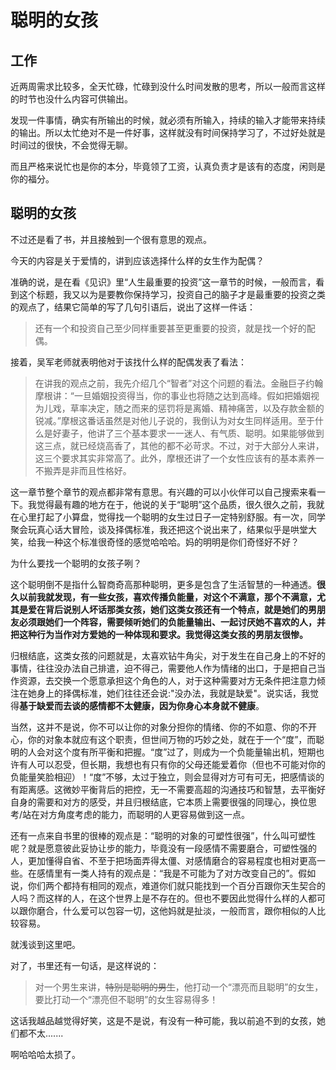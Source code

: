 # 聪明的女孩

## 工作

近两周需求比较多，全天忙碌，忙碌到没什么时间发散的思考，所以一般而言这样的时节也没什么内容可供输出。

发现一件事情，确实有所输出的时候，就必须有所输入，持续的输入才能带来持续的输出。所以太忙绝对不是一件好事，这样就没有时间保持学习了，不过好处就是时间过的很快，不会觉得无聊。

而且严格来说忙也是你的本分，毕竟领了工资，认真负责才是该有的态度，闲则是你的福分。


## 聪明的女孩

不过还是看了书，并且接触到一个很有意思的观点。

今天的内容是关于爱情的，讲到应该选择什么样的女生作为配偶？

准确的说，是在看《见识》里“人生最重要的投资”这一章节的时候，一般而言，看到这个标题，我又以为是要教你保持学习，投资自己的脑子才是最重要的投资之类的观点了，结果它简单的写了几句引语后，说出了这样一件话：

> 还有一个和投资自己至少同样重要甚至更重要的投资，就是找一个好的配偶。

接着，吴军老师就表明他对于该找什么样的配偶发表了看法：
> 在讲我的观点之前，我先介绍几个“智者”对这个问题的看法。金融巨子约翰摩根讲：“一旦婚姻投资得当，你的事业也将随之达到高峰。假如把婚姻视为儿戏，草率决定，随之而来的惩罚将是离婚、精神痛苦，以及存款金额的锐减。”摩根这番话虽然是对他儿子说的，我倒认为对女生同样适用。至于什么是好妻子，他讲了三个基本要求一一迷人、有气质、聪明。如果能够做到这三点，就已经烧高香了，其他的都不必苛求。不过，对于大部分人来讲，这三个要求其实非常高了。此外，摩根还讲了一个女性应该有的基本素养一不搬弄是非而且性格好。

这一章节整个章节的观点都非常有意思。有兴趣的可以小伙伴可以自己搜索来看一下。我觉得最有趣的地方在于，他说的关于“聪明”这个品质，很久很久之前，我就在心里打起了小算盘，觉得找一个聪明的女生过日子一定特别舒服。有一次，同学聚会玩真心话大冒险，谈及择偶标准，我还把这个说出来了，结果似乎是哄堂大笑，给我一种这个标准很奇怪的感觉哈哈哈。妈的明明是你们奇怪好不好？

为什么要找一个聪明的女孩子咧？

这个聪明倒不是指什么智商奇高那种聪明，更多是包含了生活智慧的一种通透。**很久以前我就发现，有一些女孩，喜欢传播负能量，对这个不满意，那个不满意，尤其是爱在背后说别人坏话那类女孩，她们这类女孩还有一个特点，就是她们的男朋友必须跟她们一个阵容，需要倾听她们的负能量输出、一起讨厌她不喜欢的人，并把这种行为当作对方爱她的一种体现和要求。我觉得这类女孩的男朋友很惨。**

归根结底，这类女孩的问题就是，太喜欢钻牛角尖，对于发生在自己身上的不好的事情，往往没办法自己排遣，迫不得己，需要他人作为情绪的出口，于是把自己当作资源，去交换一个愿意承担这个角色的人，对于这种需要对方无条件把注意力倾注在她身上的择偶标准，她们往往还会说:"没办法，我就是缺爱"。说实话，我觉得**基于缺爱而去谈的感情都不太健康，因为你身心本身就不健康**。

当然，这并不是说，你不可以让你的对象分担你的情绪、你的不如意、你的不开心，你的对象本就应有这个职责，但世间万物的巧妙之处，就在于一个“度”，而聪明的人会对这个度有所平衡和把握。“度”过了，则成为一个负能量输出机，短期也许有人可以忍受，但长期，我想也有只有你的父母还能爱着你（但也不可能对你的负能量笑脸相迎）！“度”不够，太过于独立，则会显得对方可有可无，把感情谈的有距离感。这微妙平衡背后的把控，无一不需要高超的沟通技巧和智慧，去平衡好自身的需要和对方的感受，并且归根结底，它本质上需要很强的同理心，换位思考/站在对方角度考虑的能力，而聪明的人更容易做到这一点。

还有一点来自书里的很棒的观点是：“聪明的对象的可塑性很强”，什么叫可塑性呢？就是愿意彼此妥协让步的能力，毕竟没有一段感情不需要磨合，可塑性强的人，更加懂得自省、不至于把场面弄得太僵、对感情磨合的容易程度也相对更高一些。在感情里有一类人持有的观点是：“我是不可能为了对方改变自己的”。假如说，你们两个都持有相同的观点，难道你们就只能找到一个百分百跟你天生契合的人吗？而这样的人，在这个世界上是不存在的。但也不要因此觉得什么样的人都可以跟你磨合，什么爱可以包容一切，这他妈就是扯淡，一般而言，跟你相似的人比较容易。

就浅谈到这里吧。

对了，书里还有一句话，是这样说的：

> 对一个男生来讲，~~特别是聪明的男生~~，他打动一个“漂亮而且聪明”的女生，要比打动一个“漂亮但不聪明”的女生容易得多！

这话我越品越觉得好笑，这是不是说，有没有一种可能，我以前追不到的女孩，她们都不太.......

啊哈哈哈太损了。
